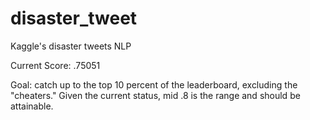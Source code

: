 # disaster_tweet
Kaggle's disaster tweets NLP

Current Score: .75051

Goal: catch up to the top 10 percent of the leaderboard, excluding the "cheaters." Given the current status, mid .8 is the range and should be attainable.
